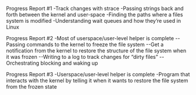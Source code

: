 Progress Report #1
-Track changes with strace
-Passing strings back and forth between the kernel and user-space
-Finding the paths where a files system is modified
-Understanding wait queues and how they’re used in Linux

Progress Report #2
-Most of userspace/user-level helper is complete
--Passing commands to the kernel to freeze the file system
--Get a notification from the kernel to restore the structure of the file system when it was frozen
--Writing to a log to track changes for “dirty files”
--Orchestrating blocking and waking up

Progress Report #3
-Userspace/user-level helper is complete
-Program that interacts with the kernel by telling it when it wants to restore the file system from the frozen state

